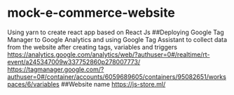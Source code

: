 # mock-e-commerce-website
Using yarn to create react app based on React Js
##Deploying Google Tag Manager to Google Analytics and using Google Tag Assistant to collect data from the website after creating tags, variables and triggers
https://analytics.google.com/analytics/web/?authuser=0#/realtime/rt-event/a245347009w337752860p278007773/
https://tagmanager.google.com/?authuser=0#/container/accounts/6059689605/containers/95082651/workspaces/6/variables
##Website name
https://js-store.ml/
